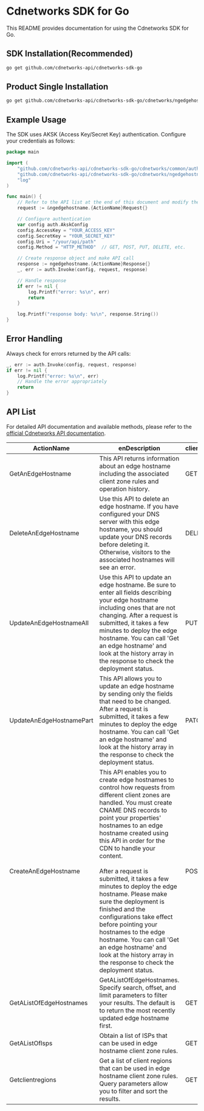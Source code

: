 # Cdnetworks SDK for Go

This README provides documentation for using the Cdnetworks SDK for Go.

## SDK Installation(Recommended)

```bash
go get github.com/cdnetworks-api/cdnetworks-sdk-go
```

## Product Single Installation

```bash
go get github.com/cdnetworks-api/cdnetworks-sdk-go/cdnetworks/ngedgehostname
```

## Example Usage

The SDK uses AKSK (Access Key/Secret Key) authentication. Configure your credentials as follows:

```go
package main

import (
    "github.com/cdnetworks-api/cdnetworks-sdk-go/cdnetworks/common/auth"
    "github.com/cdnetworks-api/cdnetworks-sdk-go/cdnetworks/ngedgehostname"
    "log"
)

func main() {
	// Refer to the API list at the end of this document and modify the corresponding {ActionName}, Method, and Uri
    request := &ngedgehostname.{ActionName}Request{}

    // Configure authentication
    var config auth.AkskConfig
    config.AccessKey = "YOUR_ACCESS_KEY"
    config.SecretKey = "YOUR_SECRET_KEY"
    config.Uri = "/your/api/path"
    config.Method = "HTTP_METHOD"  // GET, POST, PUT, DELETE, etc.

    // Create response object and make API call
    response := ngedgehostname.{ActionName}Response{}
    _, err := auth.Invoke(config, request, response)

    // Handle response
    if err != nil {
        log.Printf("error: %s\n", err)
        return
    }

    log.Printf("response body: %s\n", response.String())
}
```

## Error Handling

Always check for errors returned by the API calls:

```go
_, err := auth.Invoke(config, request, response)
if err != nil {
    log.Printf("error: %s\n", err)
    // Handle the error appropriately
    return
}
```

## API List
For detailed API documentation and available methods, please refer to the [official Cdnetworks API documentation](https://docs.cdnetworks.com/en/cdn/apidocs).

| ActionName | enDescription | client_methods | uri |
| --- | --- | --- | --- |
| GetAnEdgeHostname | This API returns information about an edge hostname including the associated client zone rules and operation history. <br> | GET | /cdn/edgeHostnames/* |
| DeleteAnEdgeHostname | Use this API to delete an edge hostname. If you have configured your DNS server with this edge hostname, you should update your DNS records before deleting it. Otherwise, visitors to the associated hostnames will see an error. | DELETE | /cdn/edgeHostnames/* |
| UpdateAnEdgeHostnameAll | Use this API to update an edge hostname. Be sure to enter all fields describing your edge hostname including ones that are not changing. After a request is submitted, it takes a few minutes to deploy the edge hostname. You can call 'Get an edge hostname' and look at the history array in the response to check the deployment status. | PUT | /cdn/edgeHostnames/* |
| UpdateAnEdgeHostnamePart | This API allows you to update an edge hostname by sending only the fields that need to be changed. After a request is submitted, it takes a few minutes to deploy the edge hostname. You can call 'Get an edge hostname' and look at the history array in the response to check the deployment status. | PATCH | /cdn/edgeHostnames/* |
| CreateAnEdgeHostname | This API enables you to create edge hostnames to control how requests from different client zones are handled. You must create CNAME DNS records to point your properties' hostnames to an edge hostname created using this API in order for the CDN to handle your content. <br><br>After a request is submitted, it takes a few minutes to deploy the edge hostname. Please make sure the deployment is finished and the configurations take effect before pointing your hostnames to the edge hostname. You can call 'Get an edge hostname' and look at the history array in the response to check the deployment status. | POST | /cdn/edgeHostnames |
| GetAListOfEdgeHostnames | GetAListOfEdgeHostnames. Specify search, offset, and limit parameters to filter your results. The default is to return the most recently updated edge hostname first. | GET | /cdn/edgeHostnames |
| GetAListOfIsps | Obtain a list of ISPs that can be used in edge hostname client zone rules. | GET | /cdn/edgeHostnames/isps |
| Getclientregions | Get a list of client regions that can be used in edge hostname client zone rules. Query parameters allow you to filter and sort the results. | GET | /cdn/edgeHostnames/clientRegions |